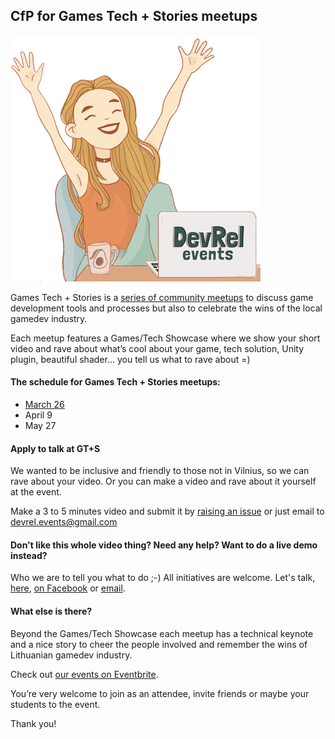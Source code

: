 ## CfP for Games Tech + Stories meetups

![](/img/cfp_girl_400.png)

Games Tech + Stories is a [series of community meetups](https://www.eventbrite.com/o/developer-relations-events-26740448969) to discuss game development tools and processes but also to celebrate the wins of the local gamedev industry. 

Each meetup features a Games/Tech Showcase where we show your short video and rave about what’s cool about your game, tech solution, Unity plugin, beautiful shader… you tell us what to rave about =)

#### The schedule for Games Tech + Stories meetups:
* [March 26](eventbrite-link-goes-here)
* April 9
* May 27

#### Apply to talk at GT+S
We wanted to be inclusive and friendly to those not in Vilnius, so we can rave about your video. Or you can make a video and rave about it yourself at the event.

Make a 3 to 5 minutes video and submit it by [raising an issue](../../issues/new) or just email to devrel.events@gmail.com

#### Don't like this whole video thing? Need any help? Want to do a live demo instead? 
Who we are to tell you what to do ;-) All initiatives are welcome. Let's talk, [here](../../issues/new), [on Facebook](https://www.facebook.com/devrelevents) or [email](mailto:devrel.events@gmail.com).

#### What else is there?
Beyond the Games/Tech Showcase each meetup has a technical keynote and a nice story to cheer the people involved and remember the wins of Lithuanian gamedev industry.

Check out [our events on Eventbrite](https://www.eventbrite.com/o/developer-relations-events-26740448969).

You’re very welcome to join as an attendee, invite friends or maybe your students to the event.

Thank you!
